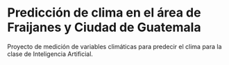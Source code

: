 # Predicción de clima en el área de Fraijanes y Ciudad de Guatemala
Proyecto de medición de variables climáticas para predecir el clima para la clase de Inteligencia Artificial.



